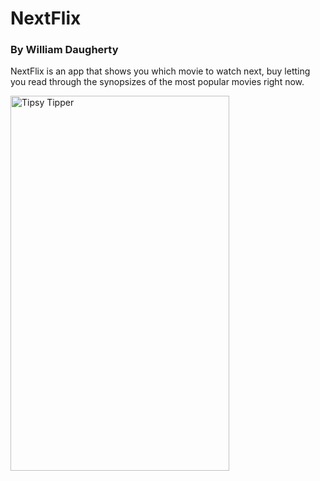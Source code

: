 # NextFlix

### By William Daugherty 

NextFlix is an app that shows you which movie to watch next, buy letting you read through the synopsizes of the most popular movies right now.

<img src="https://github.com/dueston/NextFlix/blob/master/misc/ezgif-2-5cf968d95cba.gif" alt="Tipsy Tipper" width="350" height="600">
